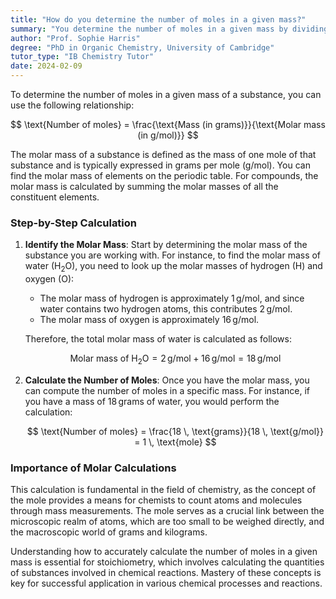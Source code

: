 ```yaml
---
title: "How do you determine the number of moles in a given mass?"
summary: "You determine the number of moles in a given mass by dividing the mass by the molar mass of the substance."
author: "Prof. Sophie Harris"
degree: "PhD in Organic Chemistry, University of Cambridge"
tutor_type: "IB Chemistry Tutor"
date: 2024-02-09
---
```


To determine the number of moles in a given mass of a substance, you can use the following relationship:

$$ \text{Number of moles} = \frac{\text{Mass (in grams)}}{\text{Molar mass (in g/mol)}} $$

The molar mass of a substance is defined as the mass of one mole of that substance and is typically expressed in grams per mole (g/mol). You can find the molar mass of elements on the periodic table. For compounds, the molar mass is calculated by summing the molar masses of all the constituent elements.

### Step-by-Step Calculation

1. **Identify the Molar Mass**: Start by determining the molar mass of the substance you are working with. For instance, to find the molar mass of water (H$_{2}$O), you need to look up the molar masses of hydrogen (H) and oxygen (O):
   - The molar mass of hydrogen is approximately $1 \, \text{g/mol}$, and since water contains two hydrogen atoms, this contributes $2 \, \text{g/mol}$.
   - The molar mass of oxygen is approximately $16 \, \text{g/mol}$.

   Therefore, the total molar mass of water is calculated as follows:

   $$ \text{Molar mass of H$_{2}$O} = 2 \, \text{g/mol} + 16 \, \text{g/mol} = 18 \, \text{g/mol} $$

2. **Calculate the Number of Moles**: Once you have the molar mass, you can compute the number of moles in a specific mass. For instance, if you have a mass of $18 \, \text{grams}$ of water, you would perform the calculation:

   $$ \text{Number of moles} = \frac{18 \, \text{grams}}{18 \, \text{g/mol}} = 1 \, \text{mole} $$

### Importance of Molar Calculations

This calculation is fundamental in the field of chemistry, as the concept of the mole provides a means for chemists to count atoms and molecules through mass measurements. The mole serves as a crucial link between the microscopic realm of atoms, which are too small to be weighed directly, and the macroscopic world of grams and kilograms.

Understanding how to accurately calculate the number of moles in a given mass is essential for stoichiometry, which involves calculating the quantities of substances involved in chemical reactions. Mastery of these concepts is key for successful application in various chemical processes and reactions.
    